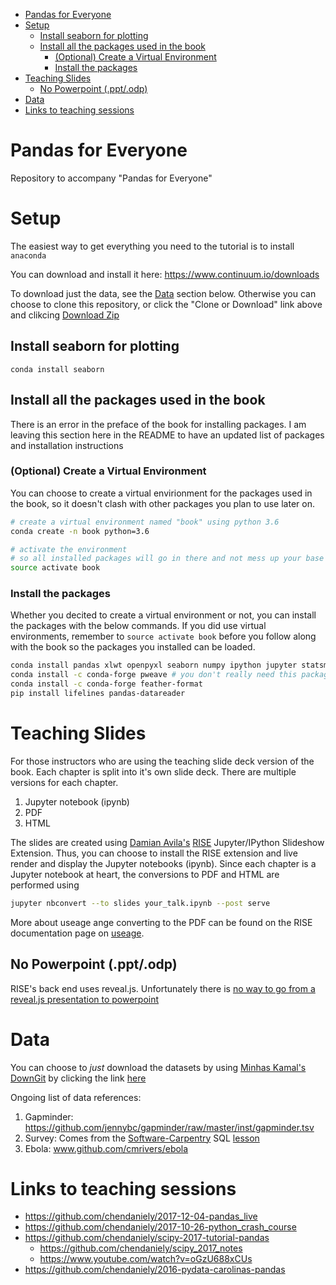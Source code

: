 <!--TOC using https://github.com/ekalinin/github-markdown-toc-->
<!--ts-->
   * [Pandas for Everyone](#pandas-for-everyone)
   * [Setup](#setup)
      * [Install seaborn for plotting](#install-seaborn-for-plotting)
      * [Install all the packages used in the book](#install-all-the-packages-used-in-the-book)
         * [(Optional) Create a Virtual Environment](#optional-create-a-virtual-environment)
         * [Install the packages](#install-the-packages)
   * [Teaching Slides](#teaching-slides)
      * [No Powerpoint (.ppt/.odp)](#no-powerpoint-pptodp)
   * [Data](#data)
   * [Links to teaching sessions](#links-to-teaching-sessions)

<!-- Added by: dchen, at: 2018-04-05T23:01-04:00 -->

<!--te-->

# Pandas for Everyone
Repository to accompany "Pandas for Everyone"

# Setup

The easiest way to get everything you need to the tutorial is to install `anaconda`

You can download and install it here: https://www.continuum.io/downloads

To download just the data, see the [Data](https://github.com/chendaniely/pandas_for_everyone#data) section below.
Otherwise you can choose to clone this repository, or click the "Clone or Download" link above and clikcing [Download Zip](https://github.com/chendaniely/pandas_for_everyone/archive/master.zip)

## Install seaborn for plotting

`conda install seaborn`

## Install all the packages used in the book
There is an error in the preface of the book for installing packages.
I am leaving this section here in the README to have an updated list of packages and installation instructions

### (Optional) Create a Virtual Environment

You can choose to create a virtual envirionment for the packages used in the book,
so it doesn't clash with other packages you plan to use later on.

```bash
# create a virtual environment named "book" using python 3.6
conda create -n book python=3.6

# activate the environment
# so all installed packages will go in there and not mess up your base python environment
source activate book
```

### Install the packages

Whether you decited to create a virtual environment or not, you can install the packages with the below commands.
If you did use virtual environments, remember to `source activate book` before you follow along with the book
so the packages you installed can be loaded.

```bash
conda install pandas xlwt openpyxl seaborn numpy ipython jupyter statsmodels scikit-learn regex wget odo numba
conda install -c conda-forge pweave # you don't really need this package, it was used to build and create the book
conda install -c conda-forge feather-format
pip install lifelines pandas-datareader
```

# Teaching Slides

For those instructors who are using the teaching slide deck version of the book.
Each chapter is split into it's own slide deck.
There are multiple versions for each chapter.

1. Jupyter notebook (ipynb)
2. PDF
3. HTML

The slides are created using
[Damian Avila's](http://www.damian.oquanta.info/)
[RISE](https://damianavila.github.io/RISE/index.html)
Jupyter/IPython Slideshow Extension.
Thus, you can choose to install the RISE extension and live render and display the Jupyter notebooks (ipynb).
Since each chapter is a Jupyter notebook at heart, the conversions to PDF and HTML are performed using

```bash
jupyter nbconvert --to slides your_talk.ipynb --post serve
```

More about useage ange converting to the PDF can be found on the RISE documentation page on
[useage](https://damianavila.github.io/RISE/usage.html).

## No Powerpoint (.ppt/.odp)

RISE's back end uses reveal.js.
Unfortunately there is [no way to go from a reveal.js presentation to powerpoint](https://github.com/hakimel/reveal.js/issues/1702)

# Data

You can choose to *just* download the datasets by using [Minhas Kamal's](https://minhaskamal.github.io/#/home) [DownGit](https://minhaskamal.github.io/DownGit/#/home) by clicking the link [here](https://minhaskamal.github.io/DownGit/#/home?url=https://github.com/chendaniely/pandas_for_everyone/tree/master/data)

Ongoing list of data references:

1. Gapminder: https://github.com/jennybc/gapminder/raw/master/inst/gapminder.tsv
2. Survey: Comes from the [Software-Carpentry](http://software-carpentry.org/) SQL [lesson](http://swcarpentry.github.io/sql-novice-survey)
3. Ebola: www.github.com/cmrivers/ebola

# Links to teaching sessions

- https://github.com/chendaniely/2017-12-04-pandas_live
- https://github.com/chendaniely/2017-10-26-python_crash_course
- https://github.com/chendaniely/scipy-2017-tutorial-pandas
    - https://github.com/chendaniely/scipy_2017_notes
    - https://www.youtube.com/watch?v=oGzU688xCUs
- https://github.com/chendaniely/2016-pydata-carolinas-pandas
